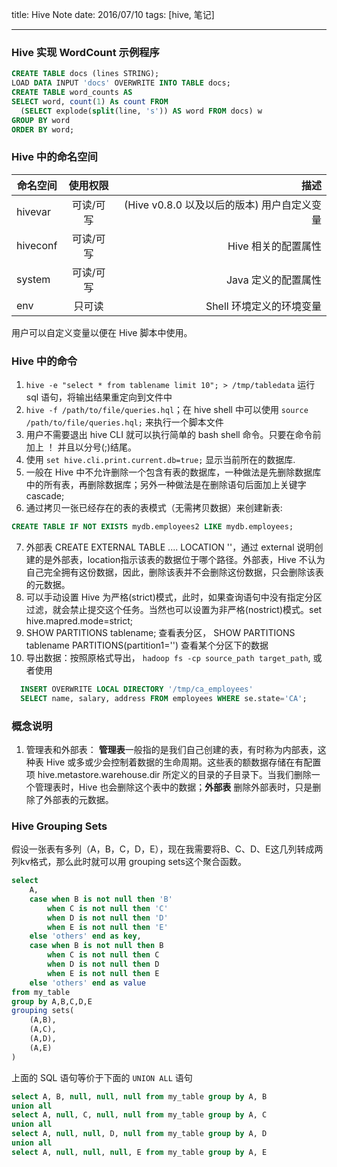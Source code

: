 title: Hive Note
date: 2016/07/10
tags: [hive, 笔记]

------

### Hive 实现 WordCount 示例程序 ###

```sql
CREATE TABLE docs (lines STRING);
LOAD DATA INPUT 'docs' OVERWRITE INTO TABLE docs;
CREATE TABLE word_counts AS
SELECT word, count(1) As count FROM
  (SELECT explode(split(line, 's')) AS word FROM docs) w
GROUP BY word
ORDER BY word;
```

<!-- more -->

### Hive 中的命名空间 ###

| 命名空间        | 使用权限           | 描述  |
| ------------- |:-------------:| ---------------:|
| hivevar      | 可读/可写 | (Hive v0.8.0 以及以后的版本) 用户自定义变量 |
| hiveconf      | 可读/可写      |  Hive 相关的配置属性 |
| system | 可读/可写  |    Java 定义的配置属性 |
| env    |  只可读           |   Shell 环境定义的环境变量       |

用户可以自定义变量以便在 Hive 脚本中使用。

### Hive 中的命令

1. `hive -e "select * from tablename limit 10"; > /tmp/tabledata`  运行 sql 语句，将输出结果重定向到文件中
2. `hive -f /path/to/file/queries.hql`；在 hive shell 中可以使用 `source /path/to/file/queries.hql;` 来执行一个脚本文件
3. 用户不需要退出 hive CLI 就可以执行简单的 bash shell 命令。只要在命令前加上 ！ 并且以分号(;)结尾。
4. 使用 `set hive.cli.print.current.db=true;` 显示当前所在的数据库.
5. 一般在 Hive 中不允许删除一个包含有表的数据库，一种做法是先删除数据库中的所有表，再删除数据库；另外一种做法是在删除语句后面加上关键字 cascade;
6. 通过拷贝一张已经存在的表的表模式（无需拷贝数据）来创建新表:

```sql
CREATE TABLE IF NOT EXISTS mydb.employees2 LIKE mydb.employees;
```

7. 外部表 CREATE EXTERNAL TABLE .... LOCATION ''，通过 external 说明创建的是外部表，location指示该表的数据位于哪个路径。外部表，Hive 不认为自己完全拥有这份数据，因此，删除该表并不会删除这份数据，只会删除该表的元数据。
8. 可以手动设置 Hive 为严格(strict)模式，此时，如果查询语句中没有指定分区过滤，就会禁止提交这个任务。当然也可以设置为非严格(nostrict)模式。set hive.mapred.mode=strict;
9. SHOW PARTITIONS tablename; 查看表分区， SHOW PARTITIONS tablename PARTITIONS(partition1='') 查看某个分区下的数据
10. 导出数据：按照原格式导出， `hadoop fs -cp source_path target_path`, 或者使用

```sql
  INSERT OVERWRITE LOCAL DIRECTORY '/tmp/ca_employees'
  SELECT name, salary, address FROM employees WHERE se.state='CA';
```

### 概念说明

1. 管理表和外部表： **管理表**一般指的是我们自己创建的表，有时称为内部表，这种表 Hive 或多或少会控制着数据的生命周期。这些表的额数据存储在有配置项 hive.metastore.warehouse.dir 所定义的目录的子目录下。当我们删除一个管理表时，Hive 也会删除这个表中的数据；**外部表** 删除外部表时，只是删除了外部表的元数据。

### Hive Grouping Sets
假设一张表有多列（A，B，C，D，E），现在我需要将B、C、D、E这几列转成两列kv格式，那么此时就可以用 grouping sets这个聚合函数。

```sql
select
    A,
    case when B is not null then 'B'
        when C is not null then 'C'
        when D is not null then 'D'
        when E is not null then 'E'
    else 'others' end as key,
    case when B is not null then B
        when C is not null then C
        when D is not null then D
        when E is not null then E
    else 'others' end as value
from my_table
group by A,B,C,D,E
grouping sets(
    (A,B),
    (A,C),
    (A,D),
    (A,E)
)
```
上面的 SQL 语句等价于下面的 `UNION ALL` 语句

```sql
select A, B, null, null, null from my_table group by A, B
union all
select A, null, C, null, null from my_table group by A, C
union all
select A, null, null, D, null from my_table group by A, D
union all
select A, null, null, null, E from my_table group by A, E

```